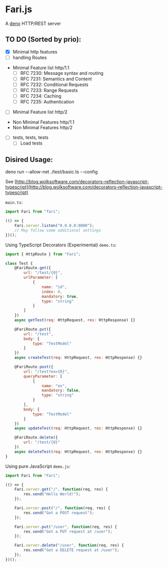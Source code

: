 # Fari.js

A [deno](http://deno.land) HTTP/REST server

## TO DO (Sorted by prio):

-   [x] Minimal http features
-   [ ] handling Routes
-   Minimal Feature list http/1.1
    -   [ ] RFC 7230: Message syntax and routing
    -   [ ] RFC 7231: Semantics and Content
    -   [ ] RFC 7232: Conditional Requests
    -   [ ] RFC 7233: Range Requests
    -   [ ] RFC 7234: Caching
    -   [ ] RFC 7235: Authentication
-   [ ] Minimal Feature list http/2
-   Non Minimal Features http/1.1
-   Non Minimal Features http/2
-   [ ] tests, tests, tests
    -   [ ] Load tests

## Disired Usage:

deno run --allow-net ./test/basic.ts --config

See [http://blog.wolksoftware.com/decorators-reflection-javascript-typescript](http://blog.wolksoftware.com/decorators-reflection-javascript-typescript)

`main.ts`:

```javascript
import Fari from "fari";

(() => {
    Fari.server.listen("0.0.0.0:8080");
    // May follow some additional settings
})();
```

Using TypeScript Decorators (Experimental)
`demo.ts`:

```javascript
import { HttpRoute } from "Fari";

class Test {
    @FariRoute.get({
        url: "/test/{0}",
        urlParameter: [
            {
                name: "id",
                index: 0,
                mandatory: true,
                type: "string"
            }
        ]
    })
    async getTest(req: HttpRequest, res: HttpResponse) {}

    @FariRoute.put({
        url: "/test",
        body: {
            type: "TestModel"
        }
    })
    async createTest(req: HttpRequest, res: HttpResponse) {}

    @FariRoute.post({
        url: "/test?ex={0}",
        queryParameter: [
            {
                name: "ex",
                mandatory: false,
                type: "string"
            }
        ],
        body: {
            type: "TestModel"
        }
    })
    async updateTest(req: HttpRequest, res: HttpResponse) {}

    @FariRoute.delete({
        url: "/test/{0}"
    })
    async deleteTest(req: HttpRequest, res: HttpResponse) {}
}
```

Using pure JavaScript
`demo.js`:

```javascript
import Fari from "Fari";

(() => {
    Fari.server.get("/", function(req, res) {
        res.send("Hello World!");
    });

    Fari.server.post("/", function(req, res) {
        res.send("Got a POST request");
    });

    Fari.server.put("/user", function(req, res) {
        res.send("Got a PUT request at /user");
    });

    Fari.server.delete("/user", function(req, res) {
        res.send("Got a DELETE request at /user");
    });
})();
```
